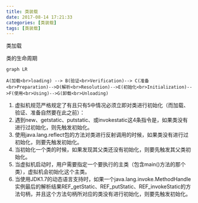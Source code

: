 ```yaml
---
title: 类装载
date: 2017-08-14 17:21:33
categories: [类装载]
tags: [类装载]
---
```


类加载

类的生命周期

```mermaid
graph LR

A(加载<br>loading) --> B(验证<br>Verification)--> C(准备<br>Preparation)-->D(解析<br>Resolution)-->E(初始化<br>Initialization)-->F(使用<br>Using)-->G(卸载<br>Unloading)

```



1. 虚拟机规范严格规定了有且只有5中情况必须立即对类进行初始化（而加载、验证、准备自然要在此之前）：
2. 遇到new、getstatic、putstatic、或invokestatic这4条指令是，如果类没有进行过初始化，则先触发初始化。
3. 使用java.lang.reflect包的方法对类进行反射调用的时候，如果类没有进行过初始化，则要先触发初始化。
4. 当初始化一个类的时候，如果发现其父类还没有初始化，则要先触发其父类初始化。
5. 当虚拟机启动时，用户需要指定一个要执行的主类（包含main()方法的那个类），虚拟机会初始化这个主类。
6. 当使用JDK1.7的动态语言支持时，如果一个java.lang.invoke.MethodHandle实例最后的解析结果REF_getStatic、REF_putStatic、REF_invokeStatic的方法句柄，并且这个方法句柄所对应的类没有进行初始化，则要先触发初始化。

